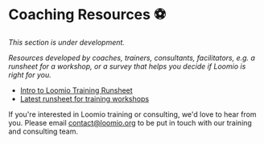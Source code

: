 # Coaching Resources ⚽

_This section is under development._

*Resources developed by coaches, trainers, consultants, facilitators, e.g. a runsheet for a workshop, or a survey that helps you decide if Loomio is right for you.*

* [Intro to Loomio Training Runsheet](https://docs.google.com/document/d/1e6tSj-LdQU_QTorIfe3ezpNDaQZr6uPA-VO2qYN1DTU/edit#heading=h.ay4bhfapm5fm)
* [Latest runsheet for training workshops](https://hackmd.io/s/HkRTgai-e)

If you're interested in Loomio training or consulting, we'd love to hear from you. Please email contact@loomio.org to be put in touch with our training and consulting team.